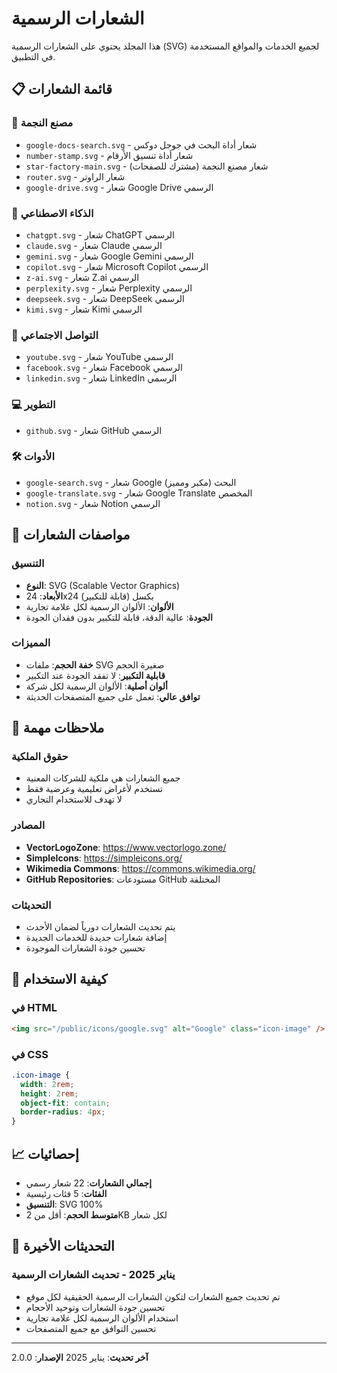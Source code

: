 # الشعارات الرسمية

هذا المجلد يحتوي على الشعارات الرسمية (SVG) لجميع الخدمات والمواقع المستخدمة في التطبيق.

## 📋 قائمة الشعارات

### 🌟 مصنع النجمة

- `google-docs-search.svg` - شعار أداة البحث في جوجل دوكس
- `number-stamp.svg` - شعار أداة تنسيق الأرقام
- `star-factory-main.svg` - شعار مصنع النجمة (مشترك للصفحات)
- `router.svg` - شعار الراوتر
- `google-drive.svg` - شعار Google Drive الرسمي

### 🤖 الذكاء الاصطناعي

- `chatgpt.svg` - شعار ChatGPT الرسمي
- `claude.svg` - شعار Claude الرسمي
- `gemini.svg` - شعار Google Gemini الرسمي
- `copilot.svg` - شعار Microsoft Copilot الرسمي
- `z-ai.svg` - شعار Z.ai الرسمي
- `perplexity.svg` - شعار Perplexity الرسمي
- `deepseek.svg` - شعار DeepSeek الرسمي
- `kimi.svg` - شعار Kimi الرسمي

### 📱 التواصل الاجتماعي

- `youtube.svg` - شعار YouTube الرسمي
- `facebook.svg` - شعار Facebook الرسمي
- `linkedin.svg` - شعار LinkedIn الرسمي

### 💻 التطوير

- `github.svg` - شعار GitHub الرسمي

### 🛠️ الأدوات

- `google-search.svg` - شعار Google البحث (مكبر ومميز)
- `google-translate.svg` - شعار Google Translate المخصص
- `notion.svg` - شعار Notion الرسمي

## 🎨 مواصفات الشعارات

### التنسيق

- **النوع**: SVG (Scalable Vector Graphics)
- **الأبعاد**: 24x24 بكسل (قابلة للتكبير)
- **الألوان**: الألوان الرسمية لكل علامة تجارية
- **الجودة**: عالية الدقة، قابلة للتكبير بدون فقدان الجودة

### المميزات

- **خفة الحجم**: ملفات SVG صغيرة الحجم
- **قابلية التكبير**: لا تفقد الجودة عند التكبير
- **ألوان أصلية**: الألوان الرسمية لكل شركة
- **توافق عالي**: تعمل على جميع المتصفحات الحديثة

## 📝 ملاحظات مهمة

### حقوق الملكية

- جميع الشعارات هي ملكية للشركات المعنية
- تستخدم لأغراض تعليمية وعرضية فقط
- لا تهدف للاستخدام التجاري

### المصادر

- **VectorLogoZone**: https://www.vectorlogo.zone/
- **SimpleIcons**: https://simpleicons.org/
- **Wikimedia Commons**: https://commons.wikimedia.org/
- **GitHub Repositories**: مستودعات GitHub المختلفة

### التحديثات

- يتم تحديث الشعارات دورياً لضمان الأحدث
- إضافة شعارات جديدة للخدمات الجديدة
- تحسين جودة الشعارات الموجودة

## 🔧 كيفية الاستخدام

### في HTML

```html
<img src="/public/icons/google.svg" alt="Google" class="icon-image" />
```

### في CSS

```css
.icon-image {
  width: 2rem;
  height: 2rem;
  object-fit: contain;
  border-radius: 4px;
}
```

## 📈 إحصائيات

- **إجمالي الشعارات**: 22 شعار رسمي
- **الفئات**: 5 فئات رئيسية
- **التنسيق**: SVG 100%
- **متوسط الحجم**: أقل من 2KB لكل شعار

## 🔄 التحديثات الأخيرة

### يناير 2025 - تحديث الشعارات الرسمية

- تم تحديث جميع الشعارات لتكون الشعارات الرسمية الحقيقية لكل موقع
- تحسين جودة الشعارات وتوحيد الأحجام
- استخدام الألوان الرسمية لكل علامة تجارية
- تحسين التوافق مع جميع المتصفحات

---

**آخر تحديث**: يناير 2025
**الإصدار**: 2.0.0
